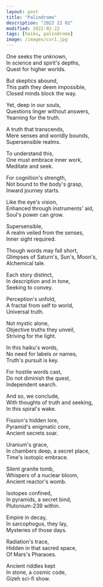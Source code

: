 ```yaml
---
layout: post
title: "Palindrome"
description: "2022 22 02"
modified: 2022-02-22
tags: [haiku, palindrome]
image: /images/cvr1.jpg
---
```


One seeks the unknown,<br> 
In science and spirit's depths,<br> 
Quest for higher worlds.<br> 

But skeptics abound,<br> 
This path they deem impossible,<br> 
Closed minds block the way.<br> 

Yet, deep in our souls,<br> 
Questions linger without answers,<br> 
Yearning for the truth.<br> 

A truth that transcends,<br> 
Mere senses and worldly bounds,<br> 
Supersensible realms.<br> 

To understand this,<br> 
One must embrace inner work,<br> 
Meditate and seek.<br> 

For cognition's strength,<br> 
Not bound to the body's grasp,<br> 
Inward journey starts.<br> 

Like the eye's vision,<br> 
Enhanced through instruments' aid,<br> 
Soul's power can grow.<br> 

Supersensible,<br> 
A realm veiled from the senses,<br> 
Inner sight required.<br> 

Though words may fall short,<br> 
Glimpses of Saturn's, Sun's, Moon's,<br> 
Alchemical tale.<br> 

Each story distinct,<br> 
In description and in tone,<br> 
Seeking to convey.<br> 

Perception's unfold,<br> 
A fractal from self to world,<br> 
Universal truth.<br> 

Not mystic alone,<br/>
Objective truths they unveil,<br/>
Striving for the light.<br/>

In this haiku's words,<br/>
No need for labels or names,<br/>
Truth's pursuit is key.<br/>

For hostile words cast,<br/>
Do not diminish the quest,<br/>
Independent search.<br/>

And so, we conclude,<br/>
With thoughts of truth and seeking,<br/>
In this spiral's wake.<br/>

Fission's hidden lore,<br/>
Pyramid's enigmatic core,<br/>
Ancient secrets soar.<br/>

Uranium's grace,<br/>
In chambers deep, a secret place,<br/>
Time's isotopic embrace.<br/>

Silent granite tomb,<br/>
Whispers of a nuclear bloom,<br/>
Ancient reactor's womb.<br/>

Isotopes confined,<br/>
In pyramids, a secret bind,<br/>
Plutonium-239 within.<br/>

Empire in decay,<br/>
In sarcophogus, they lay,<br/>
Mysteries of those days.<br/>

Radiation's trace,<br/>
Hidden in that sacred space,<br/>
Of Mars's Pharaoes.<br/>

Ancient riddles kept<br/>
In stone, a cosmic code,<br/>
Gizeh sci-fi show.<br/>
